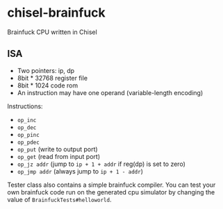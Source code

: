 # chisel-brainfuck

Brainfuck CPU written in Chisel

## ISA

* Two pointers: ip, dp
* 8bit * 32768 register file
* 8bit * 1024 code rom
* An instruction may have one operand (variable-length encoding)

Instructions:

* `op_inc`
* `op_dec`
* `op_pinc`
* `op_pdec`
* `op_put` (write to output port)
* `op_get` (read from input port)
* `op_jz addr` (jump to `ip + 1 + addr` if reg(dp) is set to zero)
* `op_jmp addr` (always jump to `ip + 1 - addr`)

Tester class also contains a simple brainfuck compiler. You can test your own brainfuck code run on the generated cpu simulator by changing the value of `BrainfuckTests#helloworld`.
